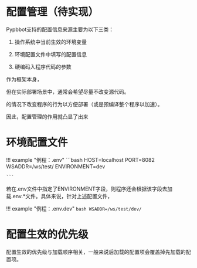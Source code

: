# 配置管理（待实现）

Pypbbot支持的配置信息来源主要为以下三类：

1. 操作系统中当前生效的环境变量

2. 环境配置文件中填写的配置信息

3. 硬编码入程序代码的参数

作为框架本身，

但在实际部署场景中，通常会希望尽量不改变源代码。

的情况下改变程序的行为以方便部署（或是预编译整个程序以加速）。

因此，配置管理的作用就凸显了出来

# 环境配置文件

!!! example "例程：.env"
    ```bash
    HOST=localhost
    PORT=8082
    WSADDR=/ws/test/
    ENVIRONMENT=dev

    ```

若在.env文件中指定了ENVIRONMENT字段，则程序还会根据该字段去加载.env.*文件。具体来说，针对上述配置文件，

!!! example "例程：.env.dev"
    ```bash
    WSADDR=/ws/test/dev/
    ```


# 配置生效的优先级

配置生效的优先级与加载顺序相关，一般来说后加载的配置项会覆盖掉先加载的配置项。



